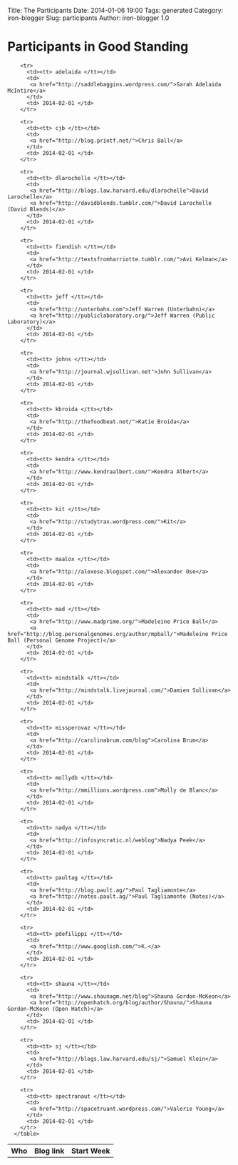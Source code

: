 Title: The Participants
Date: 2014-01-06 19:00
Tags: generated
Category: iron-blogger
Slug: participants
Author: iron-blogger 1.0

<h1>Participants in Good Standing</h1>
<table id='participants'>
        <tr>
          <th>Who</th>
          <th>Blog link</th>
          <th>Start Week</th>
        </tr>
    
        <tr>
          <td><tt> adelaida </tt></td>
          <td>
           <a href="http://saddlebaggins.wordpress.com/">Sarah Adelaida McIntire</a>
          </td>
          <td> 2014-02-01 </td>
        </tr>
    
        <tr>
          <td><tt> cjb </tt></td>
          <td>
           <a href="http://blog.printf.net/">Chris Ball</a>
          </td>
          <td> 2014-02-01 </td>
        </tr>
    
        <tr>
          <td><tt> dlarochelle </tt></td>
          <td>
           <a href="http://blogs.law.harvard.edu/dlarochelle">David Larochelle</a>
           <a href="http://davidblends.tumblr.com/">David Larochelle (David Blends)</a>
          </td>
          <td> 2014-02-01 </td>
        </tr>
    
        <tr>
          <td><tt> fiendish </tt></td>
          <td>
           <a href="http://textsfromharriotte.tumblr.com/">Avi Kelman</a>
          </td>
          <td> 2014-02-01 </td>
        </tr>
    
        <tr>
          <td><tt> jeff </tt></td>
          <td>
           <a href="http://unterbahn.com">Jeff Warren (Unterbahn)</a>
           <a href="http://publiclaboratory.org/">Jeff Warren (Public Laboratory)</a>
          </td>
          <td> 2014-02-01 </td>
        </tr>
    
        <tr>
          <td><tt> johns </tt></td>
          <td>
           <a href="http://journal.wjsullivan.net">John Sullivan</a>
          </td>
          <td> 2014-02-01 </td>
        </tr>
    
        <tr>
          <td><tt> kbroida </tt></td>
          <td>
           <a href="http://thefoodbeat.net/">Katie Broida</a>
          </td>
          <td> 2014-02-01 </td>
        </tr>
    
        <tr>
          <td><tt> kendra </tt></td>
          <td>
           <a href="http://www.kendraalbert.com/">Kendra Albert</a>
          </td>
          <td> 2014-02-01 </td>
        </tr>
    
        <tr>
          <td><tt> kit </tt></td>
          <td>
           <a href="http://studytrax.wordpress.com/">Kit</a>
          </td>
          <td> 2014-02-01 </td>
        </tr>
    
        <tr>
          <td><tt> maalox </tt></td>
          <td>
           <a href="http://alexose.blogspot.com/">Alexander Ose</a>
          </td>
          <td> 2014-02-01 </td>
        </tr>
    
        <tr>
          <td><tt> mad </tt></td>
          <td>
           <a href="http://www.madprime.org/">Madeleine Price Ball</a>
           <a href="http://blog.personalgenomes.org/author/mpball/">Madeleine Price Ball (Personal Genome Project)</a>
          </td>
          <td> 2014-02-01 </td>
        </tr>
    
        <tr>
          <td><tt> mindstalk </tt></td>
          <td>
           <a href="http://mindstalk.livejournal.com/">Damien Sullivan</a>
          </td>
          <td> 2014-02-01 </td>
        </tr>
    
        <tr>
          <td><tt> missperovaz </tt></td>
          <td>
           <a href="http://carolinabrum.com/blog">Carolina Brum</a>
          </td>
          <td> 2014-02-01 </td>
        </tr>
    
        <tr>
          <td><tt> mollydb </tt></td>
          <td>
           <a href="http://mmillions.wordpress.com">Molly de Blanc</a>
          </td>
          <td> 2014-02-01 </td>
        </tr>
    
        <tr>
          <td><tt> nadya </tt></td>
          <td>
           <a href="http://infosyncratic.nl/weblog">Nadya Peek</a>
          </td>
          <td> 2014-02-01 </td>
        </tr>
    
        <tr>
          <td><tt> paultag </tt></td>
          <td>
           <a href="http://blog.pault.ag/">Paul Tagliamonte</a>
           <a href="http://notes.pault.ag/">Paul Tagliamonte (Notes)</a>
          </td>
          <td> 2014-02-01 </td>
        </tr>
    
        <tr>
          <td><tt> pdefilippi </tt></td>
          <td>
           <a href="http://www.googlish.com/">K.</a>
          </td>
          <td> 2014-02-01 </td>
        </tr>
    
        <tr>
          <td><tt> shauna </tt></td>
          <td>
           <a href="http://www.shaunagm.net/blog">Shauna Gordon-McKeon</a>
           <a href="http://openhatch.org/blog/author/Shauna/">Shauna Gordon-McKeon (Open Hatch)</a>
          </td>
          <td> 2014-02-01 </td>
        </tr>
    
        <tr>
          <td><tt> sj </tt></td>
          <td>
           <a href="http://blogs.law.harvard.edu/sj/">Samuel Klein</a>
          </td>
          <td> 2014-02-01 </td>
        </tr>
    
        <tr>
          <td><tt> spectranaut </tt></td>
          <td>
           <a href="http://spacetruant.wordpress.com/">Valerie Young</a>
          </td>
          <td> 2014-02-01 </td>
        </tr>
      </table>

